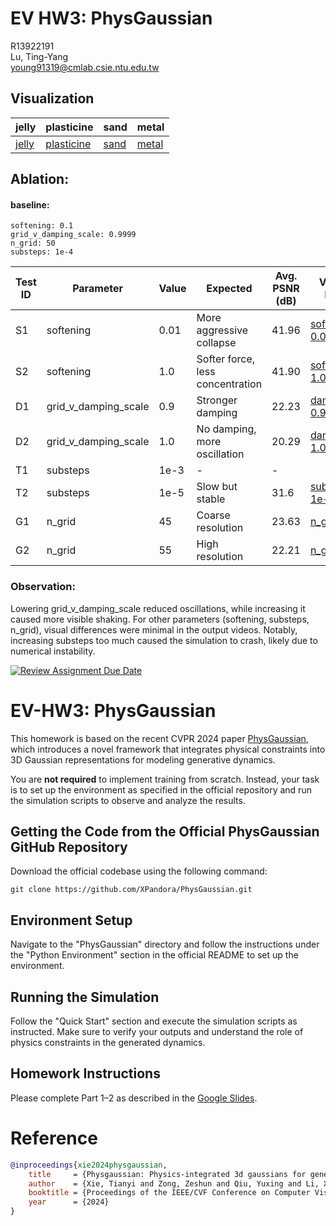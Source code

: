 # EV HW3: PhysGaussian

R13922191  
Lu, Ting-Yang  
young91319@cmlab.csie.ntu.edu.tw

## Visualization
|jelly|plasticine|sand|metal|
|-|-|-|-|
|[jelly](https://youtube.com/shorts/k9Oj12-BwoA?feature=share)|[plasticine](https://youtube.com/shorts/ZeHWRDi0fQQ?feature=share)|[sand](https://youtube.com/shorts/5JX7gF-tQcs?feature=share)|[metal](https://youtube.com/shorts/_ZBQdMK21P4?feature=share)|

## Ablation:
#### baseline:  
    softening: 0.1  
    grid_v_damping_scale: 0.9999 
    n_grid: 50 
    substeps: 1e-4


| Test ID | Parameter             | Value    | Expected                | Avg. PSNR (dB) |Video link|
|---------|------------------------|----------|------------------------------------|-|----------------|
| S1      | softening              | 0.01     | More aggressive collapse           | 41.96         |[softening 0.01](https://youtube.com/shorts/YwEANOVN21s?feature=share)
| S2      | softening              | 1.0      | Softer force, less concentration   | 41.90           |[softening 1.0](https://youtube.com/shorts/4Z7smSWs2Jc?feature=share)
| D1      | grid_v_damping_scale  | 0.9      | Stronger damping                   | 22.23           |[damping 0.9](https://youtube.com/shorts/q4vFIw3LMPI?feature=share)
| D2      | grid_v_damping_scale  | 1.0      | No damping, more oscillation       | 20.29           |[damping 1.0](https://youtube.com/shorts/9d-4vgv42tE?feature=share)
| T1     | substeps               | 1e-3| -|-
| T2      | substeps               | 1e-5     | Slow but stable                    | 31.6           |[subset_dt 1e-5](https://youtube.com/shorts/fQ-CQ8Q3iPI?feature=share)
| G1      | n_grid                 | 45       | Coarse resolution                  | 23.63           |[n_grid 45](https://youtube.com/shorts/x-jg5yf6vU0?feature=share)
| G2      | n_grid                 | 55      | High resolution                    | 22.21           |[n_grid 55](https://youtube.com/shorts/YIiB3ZcUgU0?feature=share)


### Observation:

Lowering grid_v_damping_scale reduced oscillations, while increasing it caused more visible shaking. For other parameters (softening, substeps, n_grid), visual differences were minimal in the output videos. Notably, increasing substeps too much caused the simulation to crash, likely due to numerical instability.

[![Review Assignment Due Date](https://classroom.github.com/assets/deadline-readme-button-22041afd0340ce965d47ae6ef1cefeee28c7c493a6346c4f15d667ab976d596c.svg)](https://classroom.github.com/a/SdXSjEmH)
# EV-HW3: PhysGaussian

This homework is based on the recent CVPR 2024 paper [PhysGaussian](https://github.com/XPandora/PhysGaussian/tree/main), which introduces a novel framework that integrates physical constraints into 3D Gaussian representations for modeling generative dynamics.

You are **not required** to implement training from scratch. Instead, your task is to set up the environment as specified in the official repository and run the simulation scripts to observe and analyze the results.


## Getting the Code from the Official PhysGaussian GitHub Repository
Download the official codebase using the following command:
```
git clone https://github.com/XPandora/PhysGaussian.git
```


## Environment Setup
Navigate to the "PhysGaussian" directory and follow the instructions under the "Python Environment" section in the official README to set up the environment.


## Running the Simulation
Follow the "Quick Start" section and execute the simulation scripts as instructed. Make sure to verify your outputs and understand the role of physics constraints in the generated dynamics.


## Homework Instructions
Please complete Part 1–2 as described in the [Google Slides](https://docs.google.com/presentation/d/13JcQC12pI8Wb9ZuaVV400HVZr9eUeZvf7gB7Le8FRV4/edit?usp=sharing).


# Reference
```bibtex
@inproceedings{xie2024physgaussian,
    title     = {Physgaussian: Physics-integrated 3d gaussians for generative dynamics},
    author    = {Xie, Tianyi and Zong, Zeshun and Qiu, Yuxing and Li, Xuan and Feng, Yutao and Yang, Yin and Jiang, Chenfanfu},
    booktitle = {Proceedings of the IEEE/CVF Conference on Computer Vision and Pattern Recognition},
    year      = {2024}
}
```
